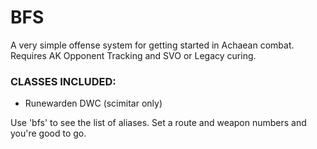 # BFS
A very simple offense system for getting started in Achaean combat. Requires AK Opponent Tracking and SVO or Legacy curing.

### CLASSES INCLUDED:
- Runewarden DWC (scimitar only)

Use 'bfs' to see the list of aliases. Set a route and weapon numbers and you're good to go.
